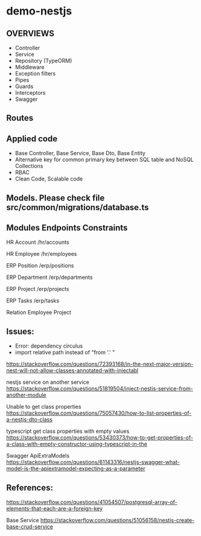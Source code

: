 # demo-nestjs

## OVERVIEWS
+ Controller
+ Service
+ Repository (TypeORM)
+ Middleware 
+ Exception filters
+ Pipes
+ Guards
+ Interceptors
+ Swagger

## Routes


## Applied code
+ Base Controller, Base Service, Base Dto, Base Entity
+ Alternative key for common primary key between SQL table and NoSQL Collections
+ RBAC 
+ Clean Code, Scalable code


## Models. Please check file src/common/migrations/database.ts

## Modules              Endpoints                  Constraints
HR Account              /hr/accounts

HR Employee             /hr/employees

ERP Position            /erp/positions

ERP Department          /erp/departments

ERP Project             /erp/projects

ERP Tasks               /erp/tasks


Relation Employee Project


## Issues:
+ Error: dependency circulus
+ import relative path instead of "from '.' "

https://stackoverflow.com/questions/72393168/in-the-next-major-version-nest-will-not-allow-classes-annotated-with-injectabl


nestjs service on another service
https://stackoverflow.com/questions/51819504/inject-nestjs-service-from-another-module


Unable to get class properties
https://stackoverflow.com/questions/75057430/how-to-list-properties-of-a-nestjs-dto-class


typescript get class properties with empty values
https://stackoverflow.com/questions/53430373/how-to-get-properties-of-a-class-with-empty-constructor-using-typescript-in-the

Swagger
ApiExtraModels
https://stackoverflow.com/questions/61143316/nestjs-swagger-what-model-is-the-apiextramodel-expecting-as-a-parameter


## References:

https://stackoverflow.com/questions/41054507/postgresql-array-of-elements-that-each-are-a-foreign-key

Base Service
https://stackoverflow.com/questions/51056158/nestjs-create-base-crud-service


